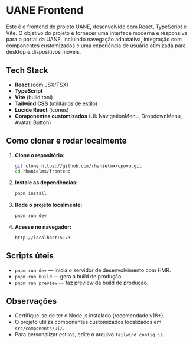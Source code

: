 # UANE Frontend

Este é o frontend do projeto UANE, desenvolvido com React, TypeScript e Vite. O objetivo do projeto é fornecer uma interface moderna e responsiva para o portal da UANE, incluindo navegação adaptativa, integração com componentes customizados e uma experiência de usuário otimizada para desktop e dispositivos móveis.

## Tech Stack

- **React** (com JSX/TSX)
- **TypeScript**
- **Vite** (build tool)
- **Tailwind CSS** (utilitários de estilo)
- **Lucide React** (ícones)
- **Componentes customizados** (UI: NavigationMenu, DropdownMenu, Avatar, Button)

## Como clonar e rodar localmente

1. **Clone o repositório:**
   ```bash
   git clone https://github.com/rhanielmx/opovo.git
   cd rhanielmx/frontend
   ```

2. **Instale as dependências:**
   ```bash
   pnpm install   
   ```

3. **Rode o projeto localmente:**
   ```bash
   pnpm run dev
   ```

4. **Acesse no navegador:**
   ```
   http://localhost:5173
   ```

## Scripts úteis

- `pnpm run dev` — inicia o servidor de desenvolvimento com HMR.
- `pnpm run build` — gera a build de produção.
- `pnpm run preview` — faz preview da build de produção.

## Observações

- Certifique-se de ter o Node.js instalado (recomendado v18+).
- O projeto utiliza componentes customizados localizados em `src/components/ui/`.
- Para personalizar estilos, edite o arquivo `tailwind.config.js`.